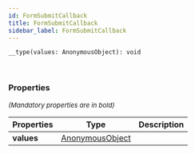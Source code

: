 ```yaml
---
id: FormSubmitCallback
title: FormSubmitCallback
sidebar_label: FormSubmitCallback
---
```


```tsx
__type(values: AnonymousObject): void
```
<br/>



### Properties

<font size="2"><i>(Mandatory properties are in bold)</i></font>

| Properties | Type | Description |
| --------- | ---- | ----------- |
| **values** | [AnonymousObject](/framework-api/interfaces/AnonymousObject.md) |  |
